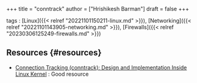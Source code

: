 +++
title = "conntrack"
author = ["Hrishikesh Barman"]
draft = false
+++

tags
: [Linux]({{< relref "20221101150211-linux.md" >}}), [Networking]({{< relref "20221101143905-networking.md" >}}), [Firewalls]({{< relref "20230306125249-firewalls.md" >}})


## Resources {#resources}

-   [Connection Tracking (conntrack): Design and Implementation Inside Linux Kernel](https://arthurchiao.art/blog/conntrack-design-and-implementation/)  : Good resource
